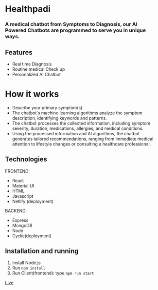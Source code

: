 # Healthpadi

### A medical chatbot from Symptoms to Diagnosis, our AI Powered Chatbots are programmed to serve you in unique ways.

## Features

- Real time Diagnosis
- Routine medical Check up
- Personalized AI Chatbot

# How it works

- Describe your primary symptom(s).
- The chatbot's machine learning algorithms analyze the symptom description,
  identifying keywords and patterns.
- The chatbot processes the collected information, including symptom severity,
  duration, medications, allergies, and medical conditions.
- Using the processed information and AI algorithms, the chatbot generates
  tailored recommendations, ranging from immediate medical attention to
  lifestyle changes or consulting a healthcare professional.

## Technologies

FRONTEND:

- React
- Material UI
- HTML
- Javascript
- Netlify (deployment) <br>

BACKEND: <br>

- Express
- MongoDB
- Node
- Cyclic(deployment)

## Installation and running

1. Install Node.js
2. Run `npm install`
3. Run Client(frontend): type `npm run start`

[Live](https://healthpal.netlify.app/)

